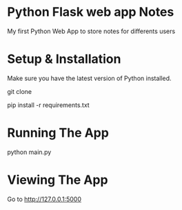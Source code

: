 # Python Flask web app Notes

My first Python Web App to store notes for differents users

# Setup & Installation

Make sure you have the latest version of Python installed.

git clone <repo-url>

pip install -r requirements.txt

# Running The App

python main.py

# Viewing The App

Go to http://127.0.0.1:5000
